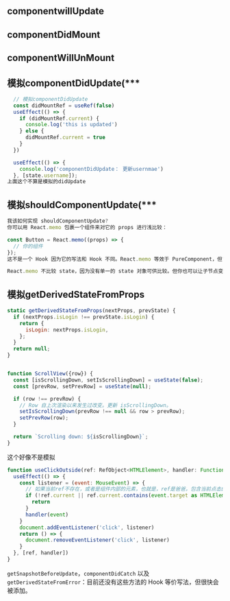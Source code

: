 ## componentwillUpdate

## componentDidMount

## componentWillUnMount



## 模拟componentDidUpdate(***

```js
  // 模拟componentDidUpdate
  const didMountRef = useRef(false)
  useEffect(() => {
    if (didMountRef.current) {
      console.log('this is updated')
    } else {
      didMountRef.current = true
    }
  })

  useEffect(() => {
    console.log('componentDidUpdate： 更新usernmae')
  }, [state.username]);
上面这个不算是模拟的didUpdate
```

## 模拟shouldComponentUpdate(***

```js
我该如何实现 shouldComponentUpdate?
你可以用 React.memo 包裹一个组件来对它的 props 进行浅比较：

const Button = React.memo((props) => {
  // 你的组件
});
这不是一个 Hook 因为它的写法和 Hook 不同。React.memo 等效于 PureComponent，但它只比较 props。（你也可以通过第二个参数指定一个自定义的比较函数来比较新旧 props。如果函数返回 true，就会跳过更新。）

React.memo 不比较 state，因为没有单一的 state 对象可供比较。但你也可以让子节点变为纯组件，或者 用 useMemo 优化每一个具体的子节点。


```

## 模拟getDerivedStateFromProps

```js
static getDerivedStateFromProps(nextProps, prevState) {
  if (nextProps.isLogin !== prevState.isLogin) {
    return {
      isLogin: nextProps.isLogin,
    };
  }
  return null;
}


function ScrollView({row}) {
  const [isScrollingDown, setIsScrollingDown] = useState(false);
  const [prevRow, setPrevRow] = useState(null);

  if (row !== prevRow) {
    // Row 自上次渲染以来发生过改变。更新 isScrollingDown。
    setIsScrollingDown(prevRow !== null && row > prevRow);
    setPrevRow(row);
  }

  return `Scrolling down: ${isScrollingDown}`;
}
```





这个好像不是模拟

```js
function useClickOutside(ref: RefObject<HTMLElement>, handler: Function) {
  useEffect(() => {
    const listener = (event: MouseEvent) => {
      // 如果当前ref不存在，或者是组件内部的元素，也就是，ref是爸爸，包含当前点击的元素，那么表示是在内部呢
      if (!ref.current || ref.current.contains(event.target as HTMLElement)) {
        return
      }
      handler(event)
    }
    document.addEventListener('click', listener)
    return () => {
      document.removeEventListener('click', listener)
    }
  }, [ref, handler])
}
```







`getSnapshotBeforeUpdate`，`componentDidCatch` 以及 `getDerivedStateFromError`：目前还没有这些方法的 Hook 等价写法，但很快会被添加。


